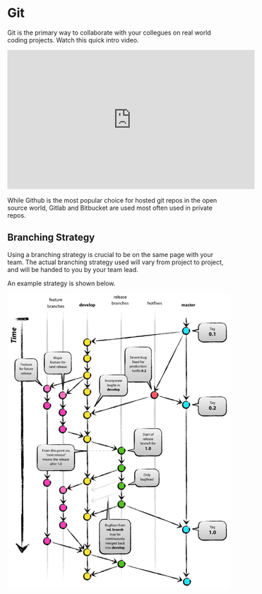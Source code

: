 # Git

Git is the primary way to collaborate with your collegues on real world coding projects.
Watch this quick intro video.

<iframe width="560" height="315" src="https://www.youtube.com/embed/wpISo9TNjfU" title="YouTube video player" frameborder="0" allow="accelerometer; autoplay; clipboard-write; encrypted-media; gyroscope; picture-in-picture" allowfullscreen></iframe>

While Github is the most popular choice for hosted git repos in the open source world, Gitlab and Bitbucket are used most often used in private repos.

## Branching Strategy
Using a branching strategy is crucial to be on the same page with your team. 
The actual branching strategy used will vary from project to project, and will be handed to you by your team lead.

An example strategy is shown below.

<img src="/assets/branching.png">